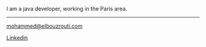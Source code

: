 









I am a java developer, working in the Paris area.
___
[mohammed@elbouzrouti.com](mailto:mohammed@elbouzrouti.com)

[Linkedin](https://www.linkedin.com/in/mhdelbouzrouti/)
